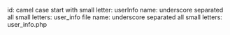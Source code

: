 id: camel case start with small letter: userInfo
name: underscore separated all small letters: user_info
file name: underscore separated all small letters: user_info.php
